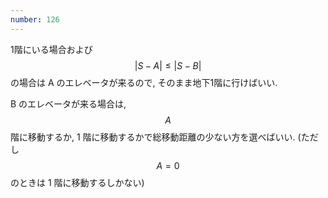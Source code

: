 ```yaml
---
number: 126
---
```

1階にいる場合および $$ \lvert S-A \rvert \leq \lvert S-B \rvert $$ の場合は A のエレベータが来るので, そのまま地下1階に行けばいい.

B のエレベータが来る場合は, $$ A $$ 階に移動するか, 1 階に移動するかで総移動距離の少ない方を選べばいい. (ただし $$ A = 0 $$ のときは 1 階に移動するしかない)
